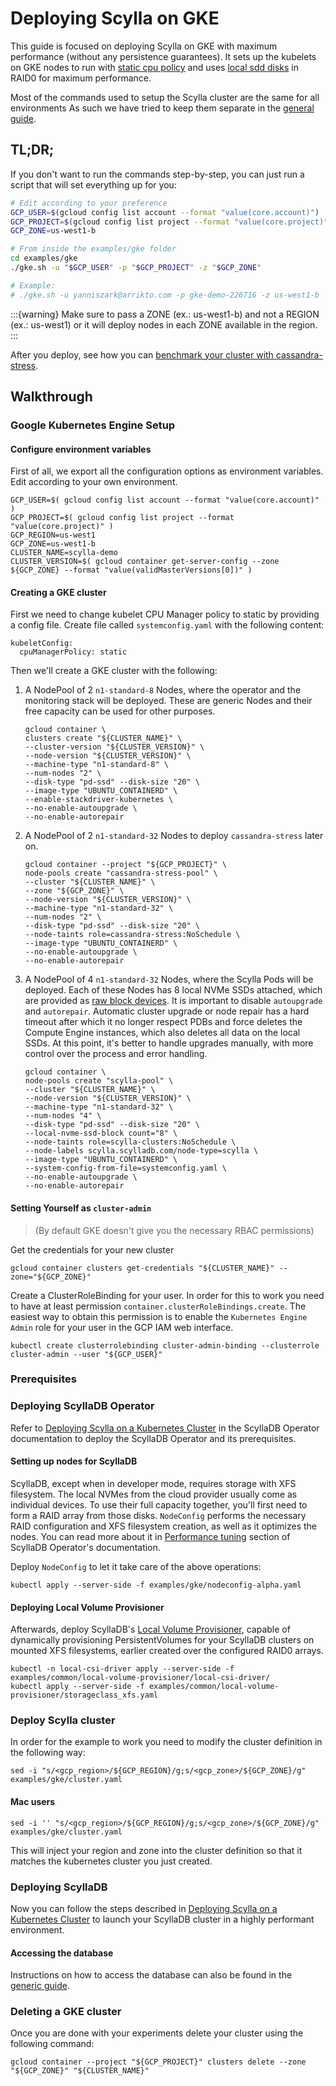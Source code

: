 # Deploying Scylla on GKE

This guide is focused on deploying Scylla on GKE with maximum performance (without any persistence guarantees).
It sets up the kubelets on GKE nodes to run with [static cpu policy](https://kubernetes.io/blog/2018/07/24/feature-highlight-cpu-manager/) and uses [local sdd disks](https://cloud.google.com/kubernetes-engine/docs/how-to/persistent-volumes/local-ssd) in RAID0 for maximum performance.

Most of the commands used to setup the Scylla cluster are the same for all environments
As such we have tried to keep them separate in the [general guide](generic.md).

## TL;DR;

If you don't want to run the commands step-by-step, you can just run a script that will set everything up for you:
```bash
# Edit according to your preference
GCP_USER=$(gcloud config list account --format "value(core.account)")
GCP_PROJECT=$(gcloud config list project --format "value(core.project)")
GCP_ZONE=us-west1-b

# From inside the examples/gke folder
cd examples/gke
./gke.sh -u "$GCP_USER" -p "$GCP_PROJECT" -z "$GCP_ZONE"

# Example:
# ./gke.sh -u yanniszark@arrikto.com -p gke-demo-226716 -z us-west1-b
```

:::{warning}
Make sure to pass a ZONE (ex.: us-west1-b) and not a REGION (ex.: us-west1) or it will deploy nodes in each ZONE available in the region.
:::

After you deploy, see how you can [benchmark your cluster with cassandra-stress](generic.md#benchmark-with-cassandra-stress).

## Walkthrough

### Google Kubernetes Engine Setup

#### Configure environment variables

First of all, we export all the configuration options as environment variables.
Edit according to your own environment.

```
GCP_USER=$( gcloud config list account --format "value(core.account)" )
GCP_PROJECT=$( gcloud config list project --format "value(core.project)" )
GCP_REGION=us-west1
GCP_ZONE=us-west1-b
CLUSTER_NAME=scylla-demo
CLUSTER_VERSION=$( gcloud container get-server-config --zone ${GCP_ZONE} --format "value(validMasterVersions[0])" )
```

#### Creating a GKE cluster

First we need to change kubelet CPU Manager policy to static by providing a config file. Create file called `systemconfig.yaml` with the following content:
```
kubeletConfig:
  cpuManagerPolicy: static
```

Then we'll create a GKE cluster with the following:

1. A NodePool of 2 `n1-standard-8` Nodes, where the operator and the monitoring stack will be deployed. These are generic Nodes and their free capacity can be used for other purposes. 
   ```
   gcloud container \
   clusters create "${CLUSTER_NAME}" \
   --cluster-version "${CLUSTER_VERSION}" \
   --node-version "${CLUSTER_VERSION}" \
   --machine-type "n1-standard-8" \
   --num-nodes "2" \
   --disk-type "pd-ssd" --disk-size "20" \
   --image-type "UBUNTU_CONTAINERD" \
   --enable-stackdriver-kubernetes \
   --no-enable-autoupgrade \
   --no-enable-autorepair
   ```

2. A NodePool of 2 `n1-standard-32` Nodes to deploy `cassandra-stress` later on.

    ```
    gcloud container --project "${GCP_PROJECT}" \
    node-pools create "cassandra-stress-pool" \
    --cluster "${CLUSTER_NAME}" \
    --zone "${GCP_ZONE}" \
    --node-version "${CLUSTER_VERSION}" \
    --machine-type "n1-standard-32" \
    --num-nodes "2" \
    --disk-type "pd-ssd" --disk-size "20" \
    --node-taints role=cassandra-stress:NoSchedule \
    --image-type "UBUNTU_CONTAINERD" \
    --no-enable-autoupgrade \
    --no-enable-autorepair
    ```
   
3. A NodePool of 4 `n1-standard-32` Nodes, where the Scylla Pods will be deployed. Each of these Nodes has 8 local NVMe SSDs attached, which are provided as [raw block devices](https://cloud.google.com/kubernetes-engine/docs/concepts/local-ssd#block). It is important to disable `autoupgrade` and `autorepair`. Automatic cluster upgrade or node repair has a hard timeout after which it no longer respect PDBs and force deletes the Compute Engine instances, which also deletes all data on the local SSDs. At this point, it's better to handle upgrades manually, with more control over the process and error handling.
   ```
   gcloud container \
   node-pools create "scylla-pool" \
   --cluster "${CLUSTER_NAME}" \
   --node-version "${CLUSTER_VERSION}" \
   --machine-type "n1-standard-32" \
   --num-nodes "4" \
   --disk-type "pd-ssd" --disk-size "20" \
   --local-nvme-ssd-block count="8" \
   --node-taints role=scylla-clusters:NoSchedule \
   --node-labels scylla.scylladb.com/node-type=scylla \
   --image-type "UBUNTU_CONTAINERD" \
   --system-config-from-file=systemconfig.yaml \
   --no-enable-autoupgrade \
   --no-enable-autorepair
   ```

#### Setting Yourself as `cluster-admin`
> (By default GKE doesn't give you the necessary RBAC permissions)

Get the credentials for your new cluster
```
gcloud container clusters get-credentials "${CLUSTER_NAME}" --zone="${GCP_ZONE}"
```

Create a ClusterRoleBinding for your user.
In order for this to work you need to have at least permission `container.clusterRoleBindings.create`.
The easiest way to obtain this permission is to enable the `Kubernetes Engine Admin` role for your user in the GCP IAM web interface.
```
kubectl create clusterrolebinding cluster-admin-binding --clusterrole cluster-admin --user "${GCP_USER}"
```


### Prerequisites

### Deploying ScyllaDB Operator

Refer to [Deploying Scylla on a Kubernetes Cluster](generic.md) in the ScyllaDB Operator documentation to deploy the ScyllaDB Operator and its prerequisites.

#### Setting up nodes for ScyllaDB

ScyllaDB, except when in developer mode, requires storage with XFS filesystem. The local NVMes from the cloud provider usually come as individual devices. To use their full capacity together, you'll first need to form a RAID array from those disks.
`NodeConfig` performs the necessary RAID configuration and XFS filesystem creation, as well as it optimizes the nodes. You can read more about it in [Performance tuning](performance.md) section of ScyllaDB Operator's documentation.

Deploy `NodeConfig` to let it take care of the above operations:
```
kubectl apply --server-side -f examples/gke/nodeconfig-alpha.yaml
```

#### Deploying Local Volume Provisioner

Afterwards, deploy ScyllaDB's [Local Volume Provisioner](https://github.com/scylladb/k8s-local-volume-provisioner), capable of dynamically provisioning PersistentVolumes for your ScyllaDB clusters on mounted XFS filesystems, earlier created over the configured RAID0 arrays.
```
kubectl -n local-csi-driver apply --server-side -f examples/common/local-volume-provisioner/local-csi-driver/
kubectl apply --server-side -f examples/common/local-volume-provisioner/storageclass_xfs.yaml
```

### Deploy Scylla cluster
In order for the example to work you need to modify the cluster definition in the following way:

```
sed -i "s/<gcp_region>/${GCP_REGION}/g;s/<gcp_zone>/${GCP_ZONE}/g" examples/gke/cluster.yaml
```

#### Mac users
```
sed -i '' "s/<gcp_region>/${GCP_REGION}/g;s/<gcp_zone>/${GCP_ZONE}/g" examples/gke/cluster.yaml
```

This will inject your region and zone into the cluster definition so that it matches the kubernetes cluster you just created.

### Deploying ScyllaDB

Now you can follow the steps described in [Deploying Scylla on a Kubernetes Cluster](generic.md) to launch your ScyllaDB cluster in a highly performant environment.

#### Accessing the database

Instructions on how to access the database can also be found in the [generic guide](generic.md).

### Deleting a GKE cluster

Once you are done with your experiments delete your cluster using the following command:

```
gcloud container --project "${GCP_PROJECT}" clusters delete --zone "${GCP_ZONE}" "${CLUSTER_NAME}"
```

